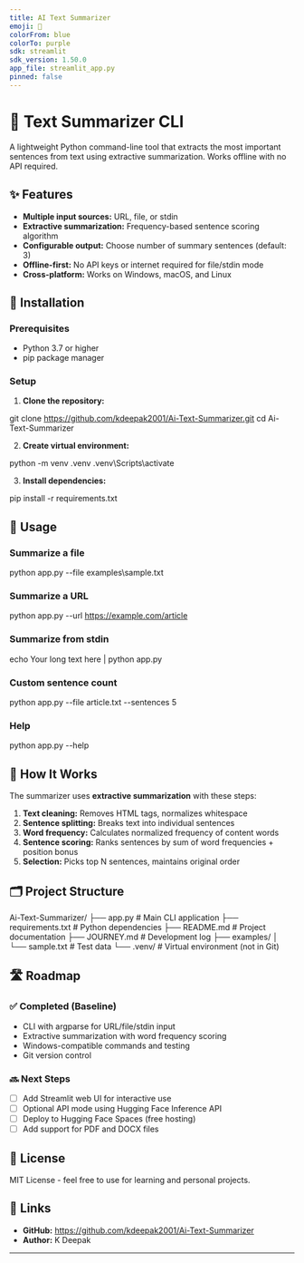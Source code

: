```yaml
---
title: AI Text Summarizer
emoji: 📝
colorFrom: blue
colorTo: purple
sdk: streamlit
sdk_version: 1.50.0
app_file: streamlit_app.py
pinned: false
---
```


# 📝 Text Summarizer CLI

A lightweight Python command-line tool that extracts the most important sentences from text using extractive summarization. Works offline with no API required.

## ✨ Features

- **Multiple input sources:** URL, file, or stdin
- **Extractive summarization:** Frequency-based sentence scoring algorithm
- **Configurable output:** Choose number of summary sentences (default: 3)
- **Offline-first:** No API keys or internet required for file/stdin mode
- **Cross-platform:** Works on Windows, macOS, and Linux

## 🚀 Installation

### Prerequisites

- Python 3.7 or higher
- pip package manager

### Setup

1. **Clone the repository:**

git clone https://github.com/kdeepak2001/Ai-Text-Summarizer.git
cd Ai-Text-Summarizer


2. **Create virtual environment:**

python -m venv .venv
.venv\Scripts\activate

3. **Install dependencies:**

pip install -r requirements.txt


## 📖 Usage

### Summarize a file

python app.py --file examples\sample.txt

### Summarize a URL

python app.py --url https://example.com/article


### Summarize from stdin

echo Your long text here | python app.py

### Custom sentence count

python app.py --file article.txt --sentences 5

### Help

python app.py --help


## 🔧 How It Works

The summarizer uses **extractive summarization** with these steps:

1. **Text cleaning:** Removes HTML tags, normalizes whitespace
2. **Sentence splitting:** Breaks text into individual sentences
3. **Word frequency:** Calculates normalized frequency of content words
4. **Sentence scoring:** Ranks sentences by sum of word frequencies + position bonus
5. **Selection:** Picks top N sentences, maintains original order

## 🗂️ Project Structure

Ai-Text-Summarizer/
├── app.py # Main CLI application
├── requirements.txt # Python dependencies
├── README.md # Project documentation
├── JOURNEY.md # Development log
├── examples/
│ └── sample.txt # Test data
└── .venv/ # Virtual environment (not in Git)


## 🛣️ Roadmap

### ✅ Completed (Baseline)
- CLI with argparse for URL/file/stdin input
- Extractive summarization with word frequency scoring
- Windows-compatible commands and testing
- Git version control

### 🔜 Next Steps
- [ ] Add Streamlit web UI for interactive use
- [ ] Optional API mode using Hugging Face Inference API
- [ ] Deploy to Hugging Face Spaces (free hosting)
- [ ] Add support for PDF and DOCX files

## 📄 License

MIT License - feel free to use for learning and personal projects.

## 🔗 Links

- **GitHub:** https://github.com/kdeepak2001/Ai-Text-Summarizer
- **Author:** K Deepak

---

